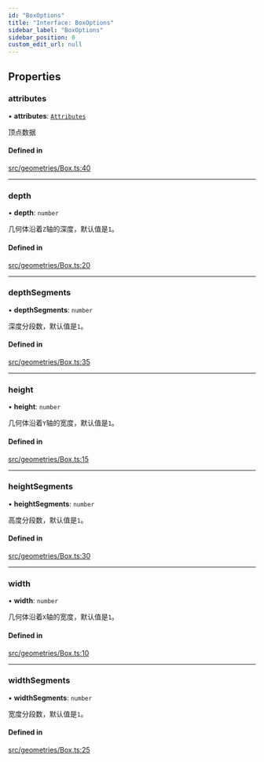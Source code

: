 ```yaml
---
id: "BoxOptions"
title: "Interface: BoxOptions"
sidebar_label: "BoxOptions"
sidebar_position: 0
custom_edit_url: null
---
```


## Properties

### attributes

• **attributes**: [`Attributes`](Attributes.md)

顶点数据

#### Defined in

[src/geometries/Box.ts:40](https://github.com/sakitam-gis/vis-engine/blob/master/src/geometries/Box.ts?at&#x3D;1f7cbec#line&#x3D;40)

___

### depth

• **depth**: `number`

几何体沿着`Z`轴的深度，默认值是`1`。

#### Defined in

[src/geometries/Box.ts:20](https://github.com/sakitam-gis/vis-engine/blob/master/src/geometries/Box.ts?at&#x3D;1f7cbec#line&#x3D;20)

___

### depthSegments

• **depthSegments**: `number`

深度分段数，默认值是`1`。

#### Defined in

[src/geometries/Box.ts:35](https://github.com/sakitam-gis/vis-engine/blob/master/src/geometries/Box.ts?at&#x3D;1f7cbec#line&#x3D;35)

___

### height

• **height**: `number`

几何体沿着`Y`轴的宽度，默认值是`1`。

#### Defined in

[src/geometries/Box.ts:15](https://github.com/sakitam-gis/vis-engine/blob/master/src/geometries/Box.ts?at&#x3D;1f7cbec#line&#x3D;15)

___

### heightSegments

• **heightSegments**: `number`

高度分段数，默认值是`1`。

#### Defined in

[src/geometries/Box.ts:30](https://github.com/sakitam-gis/vis-engine/blob/master/src/geometries/Box.ts?at&#x3D;1f7cbec#line&#x3D;30)

___

### width

• **width**: `number`

几何体沿着`X`轴的宽度，默认值是`1`。

#### Defined in

[src/geometries/Box.ts:10](https://github.com/sakitam-gis/vis-engine/blob/master/src/geometries/Box.ts?at&#x3D;1f7cbec#line&#x3D;10)

___

### widthSegments

• **widthSegments**: `number`

宽度分段数，默认值是`1`。

#### Defined in

[src/geometries/Box.ts:25](https://github.com/sakitam-gis/vis-engine/blob/master/src/geometries/Box.ts?at&#x3D;1f7cbec#line&#x3D;25)
